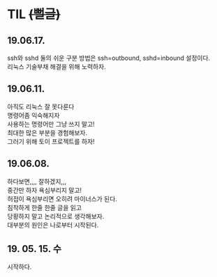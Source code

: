 # TIL ~~(뻘글)~~

## 19.06.17.
ssh와 sshd
둘의 쉬운 구분 방법은 ssh=outbound, sshd=inbound 설정이다.  
리눅스 기술부채 해결을 위해 노력하자.

## 19.06.11.
아직도 리눅스 잘 못다룬다  
명령어좀 익숙해지자  
사용하는 명령어만 그냥 쓰지 말고!  
최대한 많은 부분을 경험해보자.  
그러기 위해 토이 프로젝트를 하자!  

## 19.06.08.
하다보면,,,, 잘하겠지,,,  
중간만 하자 욕심부리지 말고!  
허접이 욕심부리면 오히려 마이너스가 된다.  
침착하게 한줄 한줄 글을 읽고  
당황하지 말고 논리적으로 생각해보자.  
대부분의 원인은 나로부터 시작된다.  

## 19. 05. 15. 수
시작하다.
